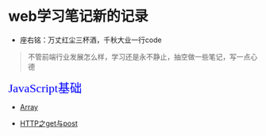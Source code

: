 # web学习笔记新的记录

* 座右铭：万丈红尘三杯酒，千秋大业一行code

> 不管前端行业发展怎么样，学习还是永不静止，抽空做一些笔记，写一点心德

<font size=5 color=blue face="微软雅黑">JavaScript基础</font>

* [Array](https://github.com/zander5211314/zander_study/blob/master/01_javaScript/Array.MD)

* [HTTP之get与post](https://github.com/zander5211314/zander_study/blob/master/01_javaScript/HTTP.MD)
